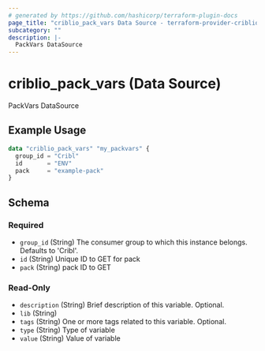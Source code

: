```yaml
---
# generated by https://github.com/hashicorp/terraform-plugin-docs
page_title: "criblio_pack_vars Data Source - terraform-provider-criblio"
subcategory: ""
description: |-
  PackVars DataSource
---
```


# criblio_pack_vars (Data Source)

PackVars DataSource

## Example Usage

```terraform
data "criblio_pack_vars" "my_packvars" {
  group_id = "Cribl"
  id       = "ENV"
  pack     = "example-pack"
}
```

<!-- schema generated by tfplugindocs -->
## Schema

### Required

- `group_id` (String) The consumer group to which this instance belongs. Defaults to 'Cribl'.
- `id` (String) Unique ID to GET for pack
- `pack` (String) pack ID to GET

### Read-Only

- `description` (String) Brief description of this variable. Optional.
- `lib` (String)
- `tags` (String) One or more tags related to this variable. Optional.
- `type` (String) Type of variable
- `value` (String) Value of variable
